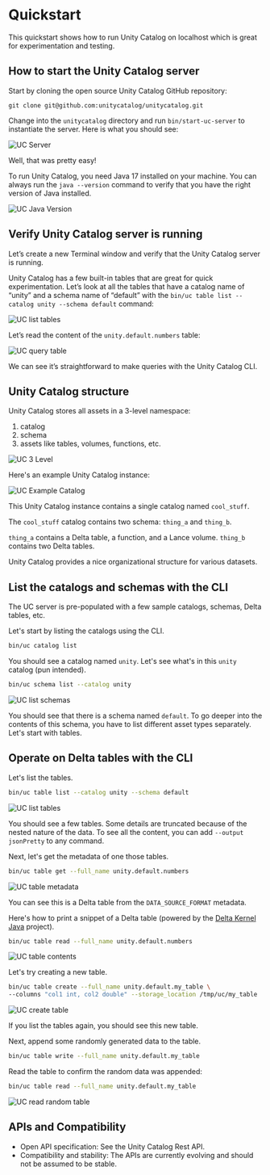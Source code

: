 # Quickstart

This quickstart shows how to run Unity Catalog on localhost which is great for experimentation and testing.

## How to start the Unity Catalog server

Start by cloning the open source Unity Catalog GitHub repository:

```
git clone git@github.com:unitycatalog/unitycatalog.git
```

Change into the `unitycatalog` directory and run `bin/start-uc-server` to instantiate the server.  Here is what you should see:

![UC Server](./assets/images/uc_server.png)

Well, that was pretty easy!

To run Unity Catalog, you need Java 17 installed on your machine.  You can always run the `java --version` command to verify that you have the right version of Java installed.

![UC Java Version](./assets/images/uc_java_version.png)

## Verify Unity Catalog server is running

Let’s create a new Terminal window and verify that the Unity Catalog server is running.

Unity Catalog has a few built-in tables that are great for quick experimentation.  Let’s look at all the tables that have a catalog name of “unity” and a schema name of “default” with the `bin/uc table list --catalog unity --schema default` command:

![UC list tables](./assets/images/uc_list_tables.png)

Let’s read the content of the `unity.default.numbers` table:

![UC query table](./assets/images/uc_query_table.png)

We can see it’s straightforward to make queries with the Unity Catalog CLI.

## Unity Catalog structure

Unity Catalog stores all assets in a 3-level namespace:

1. catalog
2. schema
3. assets like tables, volumes, functions, etc.

![UC 3 Level](./assets/images/uc-3-level.png)

Here's an example Unity Catalog instance:

![UC Example Catalog](./assets/images/uc_example_catalog.png)

This Unity Catalog instance contains a single catalog named `cool_stuff`.

The `cool_stuff` catalog contains two schema: `thing_a` and `thing_b`.

`thing_a` contains a Delta table, a function, and a Lance volume.  `thing_b` contains two Delta tables.

Unity Catalog provides a nice organizational structure for various datasets.

## List the catalogs and schemas with the CLI

The UC server is pre-populated with a few sample catalogs, schemas, Delta tables, etc.

Let's start by listing the catalogs using the CLI.

```sh
bin/uc catalog list
```

You should see a catalog named `unity`. Let's see what's in this `unity` catalog (pun intended).

```sh
bin/uc schema list --catalog unity
```

![UC list schemas](./assets/images/uc_quickstart_schema_list.png)

You should see that there is a schema named `default`.  To go deeper into the contents of this schema,
you have to list different asset types separately. Let's start with tables.

## Operate on Delta tables with the CLI

Let's list the tables.

```sh
bin/uc table list --catalog unity --schema default
```

![UC list tables](./assets/images/uc_quickstart_table_list.png)

You should see a few tables. Some details are truncated because of the nested nature of the data.
To see all the content, you can add `--output jsonPretty` to any command.

Next, let's get the metadata of one those tables.

```sh
bin/uc table get --full_name unity.default.numbers
```

![UC table metadata](./assets/images/uc_quickstart_table_metadata.png)

You can see this is a Delta table from the `DATA_SOURCE_FORMAT` metadata.

Here's how to print a snippet of a Delta table (powered by the [Delta Kernel Java](https://delta.io/blog/delta-kernel/) project).

```sh
bin/uc table read --full_name unity.default.numbers
```

![UC table contents](./assets/images/uc_quickstart_table_contents.png)

Let's try creating a new table.

```sh
bin/uc table create --full_name unity.default.my_table \
--columns "col1 int, col2 double" --storage_location /tmp/uc/my_table
```

![UC create table](./assets/images/uc_create_table.png)

If you list the tables again, you should see this new table.

Next, append some randomly generated data to the table.

```sh
bin/uc table write --full_name unity.default.my_table
```

Read the table to confirm the random data was appended:

```sh
bin/uc table read --full_name unity.default.my_table
```

![UC read random table](./assets/images/uc_read_random_table.png)

## APIs and Compatibility

- Open API specification: See the Unity Catalog Rest API.
- Compatibility and stability: The APIs are currently evolving and should not be assumed to be stable.
